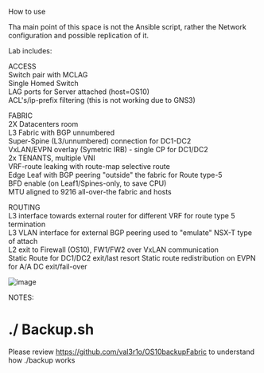 </B>How to use</B>

Tha main point of this space is not the Ansible script, rather the Network configuration and possible replication of it.

Lab includes:

ACCESS</br>
Switch pair with MCLAG </br> 
Single Homed Switch</br>
LAG ports for Server attached (host=OS10)</br>
ACL's/ip-prefix filtering (this is not working due to GNS3)</br>

FABRIC</br>
2X Datacenters room </br>
L3 Fabric with BGP unnumbered </br>
Super-Spine (L3/unnumbered) connection for DC1-DC2 </br>
VxLAN/EVPN overlay (Symetric IRB) - single CP for DC1/DC2 </br>
2x TENANTS, multiple VNI </br>
VRF-route leaking with route-map selective route </br>
Edge Leaf with BGP peering "outside" the fabric for Route type-5 </br>
BFD enable (on Leaf1/Spines-only, to save CPU) </br>
MTU aligned to 9216 all-over-the fabric and hosts </br>

ROUTING</br>
L3 interface towards external router for different VRF for route type 5 termination </br>
L3 VLAN interface for external BGP peering used to "emulate" NSX-T type of attach </br>
L2 exit to Firewall (OS10), FW1/FW2 over VxLAN communication </br>
Static Route for DC1/DC2 exit/last resort Static route redistribution on EVPN for A/A DC exit/fail-over</br>


![image](https://user-images.githubusercontent.com/20860769/141995965-94492816-e219-483f-aa9e-5b7dfd8f1a75.png)


NOTES:
# ./ Backup.sh 

Please review https://github.com/val3r1o/OS10backupFabric to understand how ./backup works</br>

